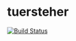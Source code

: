 tuersteher
==========
[![Build Status](https://travis-ci.org/nilsabegg/tuersteher.png?branch=master)](https://travis-ci.org/nilsabegg/tuersteher)
